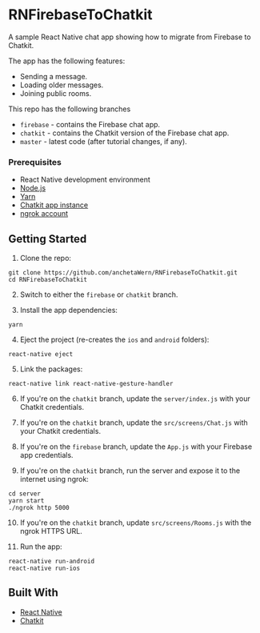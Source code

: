 # RNFirebaseToChatkit
A sample React Native chat app showing how to migrate from Firebase to Chatkit.

The app has the following features:

- Sending a message.
- Loading older messages.
- Joining public rooms.

This repo has the following branches

- `firebase` - contains the Firebase chat app.
- `chatkit` - contains the Chatkit version of the Firebase chat app.
- `master` - latest code (after tutorial changes, if any).


### Prerequisites

-   React Native development environment
-   [Node.js](https://nodejs.org/en/)
-   [Yarn](https://yarnpkg.com/en/)
-   [Chatkit app instance](https://pusher.com/chatkit)
-   [ngrok account](https://ngrok.com/)

## Getting Started

1.  Clone the repo:

```
git clone https://github.com/anchetaWern/RNFirebaseToChatkit.git
cd RNFirebaseToChatkit
```

2. Switch to either the `firebase` or `chatkit` branch.

3.  Install the app dependencies:

```
yarn
```

4.  Eject the project (re-creates the `ios` and `android` folders):

```
react-native eject
```

5.  Link the packages:

```
react-native link react-native-gesture-handler
```

6. If you're on the `chatkit` branch, update the `server/index.js` with your Chatkit credentials. 

7. If you're on the `chatkit` branch, update the `src/screens/Chat.js` with your Chatkit credentials. 
8. If you're on the `firebase` branch, update the `App.js` with your Firebase app credentials.

9. If you're on the `chatkit` branch, run the server and expose it to the internet using ngrok:

```
cd server
yarn start
./ngrok http 5000
```

10. If you're on the `chatkit` branch, update `src/screens/Rooms.js` with the ngrok HTTPS URL.

11. Run the app:

```
react-native run-android
react-native run-ios
```


## Built With

-   [React Native](http://facebook.github.io/react-native/)
-   [Chatkit](https://pusher.com/chatkit)
